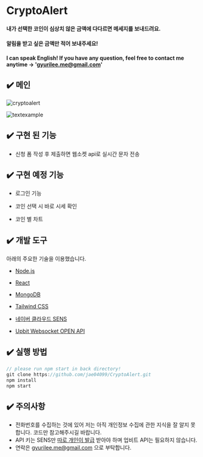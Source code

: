 # CryptoAlert

#### 내가 선택한 코인이 심상치 않은 금액에 다다르면 메세지를 보내드려요.
#### 알림을 받고 싶은 금액만 적어 보내주세요!
#### I can speak English! If you have any question, feel free to contact me anytime -> 'gyurilee.me@gmail.com'


## ✔️ 메인

![cryptoalert](https://user-images.githubusercontent.com/47337588/133040136-e92cdd0b-5ead-47eb-8d1a-2395bb7447cc.png)

![textexample](https://user-images.githubusercontent.com/47337588/133040185-aed8b00f-6ddb-4731-97e9-30a4c3b27028.jpg)


## ✔️ 구현 된 기능

* 신청 폼 작성 후 제출하면 웹소켓 api로 실시간 문자 전송



## ✔️ 구현 예정 기능

* 로그인 기능

* 코인 선택 시 바로 시세 확인

* 코인 별 차트



## ✔️ 개발 도구

아래의 주요한 기술을 이용했습니다.

* [Node.js](https://nodejs.org/ko/)

* [React](https://ko.reactjs.org/)

* [MongoDB](https://www.mongodb.com/)

* [Tailwind CSS](https://tailwindcss.com/)

* [네이버 클라우드 SENS](https://www.ncloud.com/product/applicationService/sens)

* [Upbit Websocket OPEN API](https://docs.upbit.com/docs/upbit-quotation-websocket)


## ✔️ 실행 방법

```javascript
// please run npm start in back directory!
git clone https://github.com/jae04099/CryptoAlert.git
npm install
npm start
```



<!-- ACKNOWLEDGEMENTS -->
## ✔️ 주의사항

* 전화번호를 수집하는 것에 있어 저는 아직 개인정보 수집에 관한 지식을 잘 알지 못합니다. 코드만 참고해주시길 바랍니다.
* API 키는 SENS만 [따로 개인이 발급](https://jae04099.tistory.com/entry/Nodejs-%EB%84%A4%EC%9D%B4%EB%B2%84-%EB%AC%B8%EC%9E%90-%EC%A0%84%EC%86%A1-API-%EC%82%AC%EC%9A%A9%ED%95%98%EA%B8%B0feat-axios) 받아야 하며 업비트 API는 필요하지 않습니다.
* 연락은 gyurilee.me@gmail.com 으로 부탁합니다.


